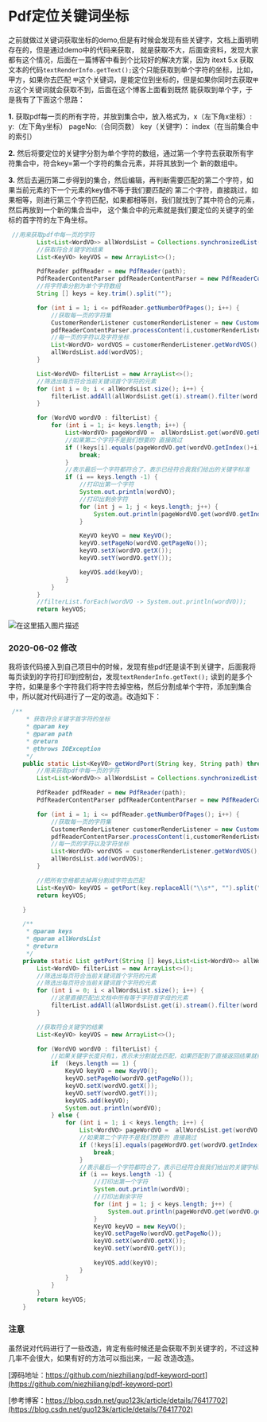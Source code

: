 
# Pdf定位关键词坐标

之前就做过关键词获取坐标的demo,但是有时候会发现有些关键字，文档上面明明存在的，但是通过demo中的代码来获取，
就是获取不大，后面查资料，发现大家都有这个情况，后面在一篇博客中看到个比较好的解决方案，因为
itext 5.x 获取文本的代码`textRenderInfo.getText();`这个只能获取到单个字符的坐标，比如，甲方，如果你去匹配
`甲`这个关键词，是能定位到坐标的，但是如果你同时去获取`甲方`这个关键词就会获取不到，后面在这个博客上面看到既然
能获取到单个字，于是我有了下面这个思路：

**1.** 获取pdf每一页的所有字符，并放到集合中，放入格式为，x（左下角x坐标）: y:（左下角y坐标） pageNo:（合同页数） key（关键字）： index（在当前集合中的索引） 

**2.** 然后将要定位的关键字分割为单个字符的数组，通过第一个字符去获取所有字符集合中，符合key=第一个字符的集合元素，并将其放到一个
新的数组中。

**3.** 然后去遍历第二步得到的集合，然后编辑，再判断需要匹配的第二个字符，如果当前元素的下一个元素的key值不等于我们要匹配的
第二个字符，直接跳过，如果相等，则进行第三个字符匹配，如果都相等则，我们就找到了其中符合的元素，然后再放到一个新的集合当中，
这个集合中的元素就是我们要定位的关键字的坐标的首字符的左下角坐标。

```java
 //用来获取pdf中每一页的字符
        List<List<WordVO>> allWordsList = Collections.synchronizedList(new ArrayList());
        //获取符合关键字的结果
        List<KeyVO> keyVOS = new ArrayList<>();

        PdfReader pdfReader = new PdfReader(path);
        PdfReaderContentParser pdfReaderContentParser = new PdfReaderContentParser(pdfReader);
        //将字符串分割为单个字符数组
        String [] keys = key.trim().split("");

        for (int i = 1; i <= pdfReader.getNumberOfPages(); i++) {
            //获取每一页的字符集
            CustomerRenderListener customerRenderListener = new CustomerRenderListener(i);
            pdfReaderContentParser.processContent(i,customerRenderListener);
            //每一页的字符以及字符坐标
            List<WordVO> wordVOS = customerRenderListener.getWordVOS();
            allWordsList.add(wordVOS);
        }

        List<WordVO> filterList = new ArrayList<>();
        //筛选出每页符合当前关键词首个字符的元素
        for (int i = 0; i < allWordsList.size(); i++) {
            filterList.addAll(allWordsList.get(i).stream().filter(word -> word.getWord().equals(keys[0])).collect(Collectors.toList()));
        }

        for (WordVO wordVO : filterList) {
            for (int i = 1; i< keys.length; i++) {
                List<WordVO> pageWordVO =  allWordsList.get(wordVO.getPageNo()-1);
                //如果第二个字符不是我们想要的 直接跳过
                if (!keys[i].equals(pageWordVO.get(wordVO.getIndex()+i).getWord())) {
                    break;
                }
                //表示最后一个字符都符合了，表示已经符合我我们给出的关键字标准
                if (i == keys.length -1) {
                    //打印出第一个字符
                    System.out.println(wordVO);
                    //打印出剩余字符
                    for (int j = 1; j < keys.length; j++) {
                        System.out.println(pageWordVO.get(wordVO.getIndex()+j));
                    }

                    KeyVO keyVO = new KeyVO();
                    keyVO.setPageNo(wordVO.getPageNo());
                    keyVO.setX(wordVO.getX());
                    keyVO.setY(wordVO.getY());

                    keyVOS.add(keyVO);
                }
            }
        }
        //filterList.forEach(wordVO -> System.out.println(wordVO));
        return keyVOS;
```

![在这里插入图片描述](https://img-blog.csdnimg.cn/2020060116253592.png?x-oss-process=image/watermark,type_ZmFuZ3poZW5naGVpdGk,shadow_10,text_aHR0cHM6Ly9ibG9nLmNzZG4ubmV0L3FxXzM4MDgyMzA0,size_16,color_FFFFFF,t_70)


### 2020-06-02 修改

我将该代码接入到自己项目中的时候，发现有些pdf还是读不到关键字，后面我将每页读到的字符打印到控制台，发现`textRenderInfo.getText();`
读到的是多个字符，如果是多个字符我们将字符去掉空格，然后分割成单个字符，添加到集合中，所以就对代码进行了一定的改造。改造如下：

```java
 /**
     * 获取符合关键字首字符的坐标
     * @param key
     * @param path
     * @return
     * @throws IOException
     */
    public static List<KeyVO> getWordPort(String key, String path) throws IOException {
        //用来获取pdf中每一页的字符
        List<List<WordVO>> allWordsList = Collections.synchronizedList(new ArrayList());

        PdfReader pdfReader = new PdfReader(path);
        PdfReaderContentParser pdfReaderContentParser = new PdfReaderContentParser(pdfReader);

        for (int i = 1; i <= pdfReader.getNumberOfPages(); i++) {
            //获取每一页的字符集
            CustomerRenderListener customerRenderListener = new CustomerRenderListener(i);
            pdfReaderContentParser.processContent(i,customerRenderListener);
            //每一页的字符以及字符坐标
            List<WordVO> wordVOS = customerRenderListener.getWordVOS();
            allWordsList.add(wordVOS);
        }

        //把所有空格都去掉再分割成字符去匹配
        List<KeyVO> keyVOS = getPort(key.replaceAll("\\s*", "").split(""),allWordsList);
        return keyVOS;

    }

    /**
     * @param keys
     * @param allWordsList
     * @return
     */
    private static List getPort(String [] keys,List<List<WordVO>> allWordsList) {
        List<WordVO> filterList = new ArrayList<>();
        //筛选出每页符合当前关键词首个字符的元素
        //筛选出每页符合当前关键词首个字符的元素
        for (int i = 0; i < allWordsList.size(); i++) {
            //这里直接匹配出文档中所有等于字符首字母的元素
            filterList.addAll(allWordsList.get(i).stream().filter(word -> word.getWord().equals(keys[0])).collect(Collectors.toList()));
        }

        //获取符合关键字的结果
        List<KeyVO> keyVOS = new ArrayList<>();

        for (WordVO wordVO : filterList) {
            //如果关键字长度只有1，表示未分割就去匹配，如果匹配到了直接返回结果就行
            if  (keys.length == 1) {
                KeyVO keyVO = new KeyVO();
                keyVO.setPageNo(wordVO.getPageNo());
                keyVO.setX(wordVO.getX());
                keyVO.setY(wordVO.getY());
                keyVOS.add(keyVO);
                System.out.println(wordVO);
            } else {
                for (int i = 1; i < keys.length; i++) {
                    List<WordVO> pageWordVO =  allWordsList.get(wordVO.getPageNo()-1);
                    //如果第二个字符不是我们想要的 直接跳过
                    if (!keys[i].equals(pageWordVO.get(wordVO.getIndex()+i).getWord())) {
                        break;
                    }
                    //表示最后一个字符都符合了，表示已经符合我我们给出的关键字标准
                    if (i == keys.length -1) {
                        //打印出第一个字符
                        System.out.println(wordVO);
                        //打印出剩余字符
                        for (int j = 1; j < keys.length; j++) {
                            System.out.println(pageWordVO.get(wordVO.getIndex()+j));
                        }
                        KeyVO keyVO = new KeyVO();
                        keyVO.setPageNo(wordVO.getPageNo());
                        keyVO.setX(wordVO.getX());
                        keyVO.setY(wordVO.getY());

                        keyVOS.add(keyVO);
                    }
                }
            }
        }
        return keyVOS;
    }
```

### 注意

虽然说对代码进行了一些改造，肯定有些时候还是会获取不到关键字的，不过这种几率不会很大，如果有好的方法可以指出来，一起
改造改造。


[源码地址：https://github.com/niezhiliang/pdf-keyword-port](https://github.com/niezhiliang/pdf-keyword-port)


[参考博客：https://blog.csdn.net/guo123k/article/details/76417702](https://blog.csdn.net/guo123k/article/details/76417702)


